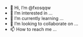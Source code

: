 - 👋 Hi, I’m @fxosqqw
- 👀 I’m interested in ...
- 🌱 I’m currently learning ...
- 💞️ I’m looking to collaborate on ...
- 📫 How to reach me ...

<!---
gethob/fxosqqw is a ✨ special ✨ repository because its `README.md` (this file) appears on your GitHub profile.
You can click the Preview link to take a look at your changes.
--->
